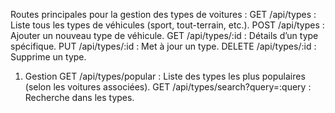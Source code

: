 Routes principales pour la gestion des types de voitures :
GET /api/types : Liste tous les types de véhicules (sport, tout-terrain, etc.).
POST /api/types : Ajouter un nouveau type de véhicule.
GET /api/types/:id : Détails d’un type spécifique.
PUT /api/types/:id : Met à jour un type.
DELETE /api/types/:id : Supprime un type.

1. Gestion
   GET /api/types/popular : Liste des types les plus populaires (selon les voitures associées).
   GET /api/types/search?query=:query : Recherche dans les types.